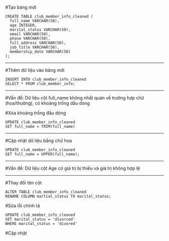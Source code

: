 #Tạo bảng mới
```
CREATE TABLE club_member_info_cleaned (
  full_name VARCHAR(50),
  age INTEGER,
  marital_status VARCHAR(50),
  email VARCHAR(50),
  phone VARCHAR(50),
  full_address VARCHAR(50),
  job_title VARCHAR(50),
  membership_date VARCHAR(50)
);
```
---- 
#Thêm dữ liệu vào bảng mới
```
INSERT INTO club_member_info_cleaned
SELECT * FROM club_member_info;
```
---- 
#Vấn đề: Dữ liệu cột full_name không nhất quán về trường hợp chữ (hoa/thường), có khoảng trống dầu dòng

#Xóa khoảng trống đầu dòng
```
UPDATE club_member_info_cleaned
SET full_name = TRIM(full_name)
```
---- 
#Cập nhật dữ liệu bằng chữ hoa
```
UPDATE club_member_info_cleaned
SET full_name = UPPER(full_name);
```
---- 
#Vấn đề: Dữ liệu cột Age có giá trị bị thiếu và giá trị không hợp lệ

---- 
#Thay đổi tên cột
```
ALTER TABLE club_member_info_cleaned
RENAME COLUMN martial_status TO marital_status;
```
#Sửa lỗi chính tả 
```
UPDATE club_member_info_cleaned
SET marital_status = 'divorced'
WHERE marital_status = 'divored'
```
#Cập nhật 
